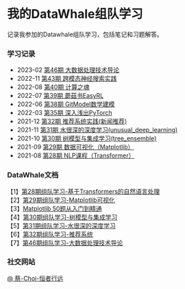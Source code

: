 # 我的DataWhale组队学习

记录我参加的Datawhale组队学习，包括笔记和习题解答。

### 学习记录
- 2023-02 [第46期 大数据处理技术导论](https://github.com/datawhalechina/juicy-bigdata)
- 2022-11 [第43期 跨模态神经搜索实践](datawhale-team/docs/vced_43/README.md)
- 2022-08 [第40期 计算之魂](datawhale-team/docs/The_soul_of_a_calculation_40/README.md)
- 2022-07 [第39期 蘑菇书EasyRL](docs/easy-rl_39/README.md)
- 2022-06 [第38期 GitModel数学建模](docs/gitModeling_37/README.md)
- 2022-03 [第35期 深入浅出PyTorch](docs/thorough_pytorch/README.md)
- 2021-12 [第32期 推荐系统实践(新闻推荐)](docs/fun-rec_32/README.md)
- 2021-11 [第31期 水很深的深度学习(unusual_deep_learning)](docs/unusual_deep_learning_31/README.md)
- 2021-10 [第30期 树模型与集成学习(tree_ensemble)](docs/tree_ensemble_30/README.md)
- 2021-09 [第29期 数据可视化（Matplotlib）](/datawhale-team/docs/fantastic-matplotlib_29/README)
- 2021-08 [第28期 NLP课程（Transformer）](/datawhale-team/docs/transformers_NLP_28/README)

### DataWhale文档

【1】[第28期组队学习-基于Transformers的自然语言处理](https://github.com/datawhalechina/learn-nlp-with-transformers)    
【2】[第29期组队学习-Matplotlib可视化](https://github.com/datawhalechina/fantastic-matplotlib)  
【3】[Matplotlib 50题从入门到精通](https://www.heywhale.com/mw/notebook/5ec2336f693a730037a4415c)  
【4】[第30期组队学习-树模型与集成学习](https://datawhalechina.github.io/machine-learning-toy-code/)  
【5】[第31期组队学习-水很深的深度学习](https://datawhalechina.github.io/unusual-deep-learning)  
【6】[第32期组队学习-推荐系统](https://github.com/datawhalechina/fun-rec)  
【7】[第46期组队学习-大数据处理技术导论](https://github.com/datawhalechina/juicy-bigdata)
### 社交网站

[@ 蔡-Choi-恒者行远](https://github.com/caioo0)
